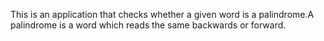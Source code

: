 This is an application that checks whether a given word is a palindrome.A palindrome is a word which reads the same backwards or forward.
